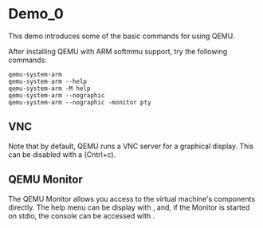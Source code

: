 # Demo\_0

This demo introduces some of the basic commands for using QEMU.

After installing QEMU with ARM softmmu support, try the following commands:

    qemu-system-arm
    qemu-system-arm --help
    qemu-system-arm -M help
    qemu-system-arm --nographic
    qemu-system-arm --nographic -monitor pty

## VNC

Note that by default, QEMU runs a VNC server for a graphical display.  This can
be disabled with a <C-c> (Cntrl+c).

## QEMU Monitor

The QEMU Monitor allows you access to the virtual machine's components
directly.  The help menu can be display with <C-h>, and, if the Monitor is
started on stdio, the console can be accessed with <C-c>.
